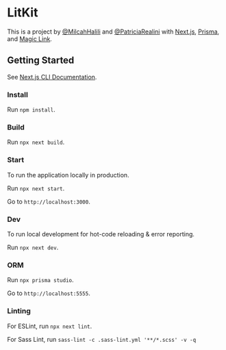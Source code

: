 # LitKit

This is a project by [@MilcahHalili](https://github.com/MilcahHalili/) and [@PatriciaRealini](https://github.com/PatriciaRealini) with [Next.js](https://nextjs.org/), [Prisma](https://www.prisma.io/), and [Magic Link](https://magic.link/).

## Getting Started

See [Next.js CLI Documentation](https://nextjs.org/docs/api-reference/cli).


### Install

Run `npm install`.


### Build

Run `npx next build`.


### Start

To run the application locally in production.

Run `npx next start`.

Go to `http://localhost:3000`.


### Dev

To run local development for hot-code reloading & error reporting.

Run `npx next dev`.


### ORM

Run `npx prisma studio`.

Go to `http://localhost:5555`.


### Linting

For ESLint, run `npx next lint`. 

For Sass Lint, run `sass-lint -c .sass-lint.yml '**/*.scss' -v -q`
